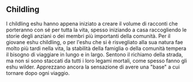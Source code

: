 ## Childling
I childling eshu hanno appena iniziato a creare il volume di racconti che porteranno con sé per tutta la vita, spesso iniziando a casa raccogliendo le storie degli anziani o dei membri più importanti della comunità. Per il giovane eshu childling, o per l'eshu che si è risvegliato alla sua natura fae molto più tardi nella vita, la stabilità della famiglia o della comunità tempera il bisogno di viaggiare in lungo e in largo. Sentono il richiamo della strada, ma non si sono staccati da tutti i loro legami mortali, come spesso fanno gli eshu wilder. Apprezzano ancora la sensazione di avere una "base" a cui tornare dopo ogni viaggio.